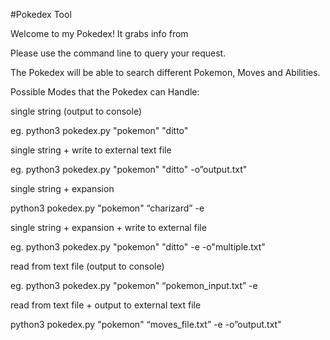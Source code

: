 #Pokedex Tool

Welcome to my Pokedex! It grabs info from

Please use the command line to query your request. 

The Pokedex will be able to search different Pokemon, Moves and Abilities. 

Possible Modes that the Pokedex can Handle:

single string (output to console) 

eg. python3 pokedex.py "pokemon" "ditto"

single string + write to external text file 

eg. python3 pokedex.py "pokemon" "ditto" -o”output.txt"

single string + expansion 

python3 pokedex.py "pokemon" “charizard” -e 

single string + expansion + write to external file 

eg. python3 pokedex.py "pokemon" "ditto" -e -o"multiple.txt"

read from text file (output to console) 

eg. python3 pokedex.py "pokemon" “pokemon_input.txt” -e 

read from text file + output to external text file  

python3 pokedex.py "pokemon" “moves_file.txt” -e -o”output.txt"
